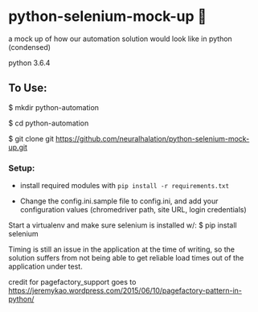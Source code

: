 # python-selenium-mock-up :rocket:
a mock up of how our automation solution would look like in python (condensed)

python 3.6.4

## To Use:

$ mkdir python-automation

$ cd python-automation

$ git clone git https://github.com/neuralhalation/python-selenium-mock-up.git

### Setup:

- install required modules with `pip install -r requirements.txt`

- Change the config.ini.sample file to config.ini, and add your configuration values (chromedriver path, site URL, login credentials)  








Start a virtualenv and make sure selenium is installed w/: $ pip install selenium 

Timing is still an issue in the application at the time of writing, so the solution suffers from not being able to get reliable load
times out of the application under test. 

credit for pagefactory_support goes to https://jeremykao.wordpress.com/2015/06/10/pagefactory-pattern-in-python/
